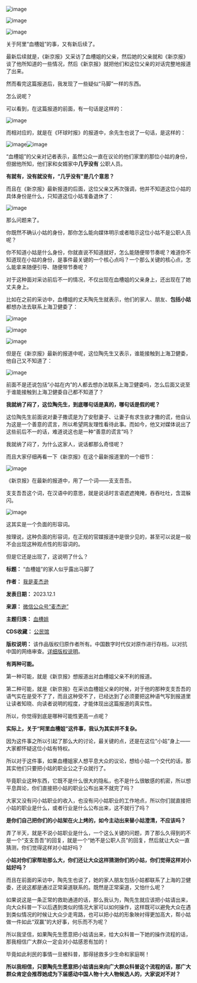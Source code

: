 ![image](https://chinadigitaltimes.net/chinese/files/2023/12/post-702786-656a5d8a0b9a8.)


![image](https://chinadigitaltimes.net/chinese/files/2023/12/post-702786-656a5d8a111f7.)


![image](https://chinadigitaltimes.net/chinese/files/2023/12/post-702786-656a5d8a2561d.png)


关于阿里“血槽姐”的事，又有新后续了。


最新后续就是，《新京报》又采访了血槽姐的父亲，然后她的父亲就和《新京报》谈了他所知道的一些情况，然后《新京报》就把他们和这位父亲的对话完整地报道了出来。


然而看完这篇报道后，我发现了一些疑似“马脚”一样的东西。


怎么说呢？‍‍‍


可以看到，在这篇报道的前面，有一句话是这样的：


![image](https://chinadigitaltimes.net/chinese/files/2023/12/post-702786-656a5d8a39542.png)


而相对应的，就是在《环球时报》的报道中，余先生也说了一句话，是这样的：


![image](https://chinadigitaltimes.net/chinese/files/2023/12/post-702786-656a5d8a41fdc.png)![image](https://chinadigitaltimes.net/chinese/files/2023/12/post-702786-656a5d8a4b71c.png)


“血槽姐”的父亲对记者表示，虽然公众一直在议论的他们家里的那位小姑的身份，但据他所知，他们家和女婿家中**几乎没有** 公职人员。


**有就有，没有就没有，“几乎没有”是几个意思？** 


而且在《新京报》最新报道的后面，这位父亲又再次强调，他并不知道这位小姑的具体身份是什么，只知道这位小姑准备退休了：


![image](https://chinadigitaltimes.net/chinese/files/2023/12/post-702786-656a5d8a56e7d.png)


那么问题来了。


你既然不确认小姑的身份，那你怎么能向媒体明示或者暗示这位小姑不是公职人员呢？


你不知道小姑是什么身份，你就直说不知道就好，怎么能随便带节奏呢？难道你不知道现在小姑的身份，是事件最关键的一个核心点吗？一个那么关键的核心点，怎么能拿来随便引导、随便带节奏呢？


对于这种面对采访前后不一的情况，不仅出现在血槽姐的父亲身上，还出现在了她丈夫身上。


比如在之前的采访中，血槽姐的丈夫陶先生就表示，他们的家人、朋友、**包括小姑** 都想办法去联系上海卫健委了：


![image](https://chinadigitaltimes.net/chinese/files/2023/12/post-702786-656a5d8a5f64a.png)


![image](https://chinadigitaltimes.net/chinese/files/2023/12/post-702786-656a5d8a67f46.png)


![image](https://chinadigitaltimes.net/chinese/files/2023/12/post-702786-656a5d8a7e42d.png)


但是在《新京报》最新的报道中呢，这位陶先生又表示，谁能接触到上海卫健委，他自己又不知道了：


![image](https://chinadigitaltimes.net/chinese/files/2023/12/post-702786-656a5d8a87f8e.png)


前面不是还说包括“小姑在内”的人都去想办法联系上海卫健委吗，怎么后面又说至于谁能接触到上海卫健委自己都不知道了？


**我就纳了闷了，这位陶先生，到底哪句话是真的，哪句话是假的呢？** 


这位陶先生前面说对妻子撒谎是为了安慰妻子、让妻子有求生欲才撒的谎，他自认为这是一个善意的谎言，所以希望网友理性看待此事。而如今，他又对媒体说出了这些前后不一的话，难道说这也是一种“善意的谎言”吗？


我就纳了闷了，为什么这家人，说话都那么奇怪呢？


而且大家仔细再看一下《新京报》在这个最新报道里的一个细节：


![image](https://chinadigitaltimes.net/chinese/files/2023/12/post-702786-656a5d8a907f3.png)


《新京报》在最新的报道中，用了一个词——支支吾吾。


支支吾吾这个词，在汉语中的意思，就是说话时言语遮遮掩掩，吞吞吐吐，含混躲闪。


![image](https://chinadigitaltimes.net/chinese/files/2023/12/post-702786-656a5d8a9ac36.png)


这其实是一个负面的形容词。


按理说，这种负面的形容词，在正规的官媒报道中是很少见的，甚至可以说是一般不会出现这种观点性的形容词的。


但是它还是出现了，这说明了什么？




**标题：** “血槽姐”的家人似乎露出马脚了  

**作者：** [我是麦杰逊](https://chinadigitaltimes.net/space/麦杰逊)  

**发表日期：** 2023.12.1  

**来源：** [微信公众号“麦杰逊”](https://web.archive.org/web/https://mp.weixin.qq.com/s/19Nfy6IpoACT1aewirZnOw)  

**主题归类：** [血槽姐](https://chinadigitaltimes.net/space/血槽姐)  

**CDS收藏：** [公民馆](https://chinadigitaltimes.net/space/%E5%85%AC%E6%B0%91%E9%A6%86)  

**版权说明：** 该作品版权归原作者所有。中国数字时代仅对原作进行存档，以对抗中国的网络审查。[详细版权说明](https://chinadigitaltimes.net/chinese/copyright)。


**有两种可能。** 


第一种可能，就是《新京报》想报道出对血槽姐父亲不利的报道。


第二种可能，就是《新京报》在采访血槽姐父亲的时候，对于他的那种支支吾吾的语气实在是受不了了，而且这种受不了，已经达到了必须要把这种语气写到报道里让读者知晓、向读者说明的程度，才能体现出这篇报道的真实性。‍‍


所以，你觉得到底是哪种可能性更高一点呢？‍


**实际上，关于“阿里血槽姐”这件事，我认为其实并不复杂。** 


因为这件事之所以引起了那么大的讨论，最关键的点，还是在这位“小姑”身上——大家都怀疑这位小姑有特权。‍‍‍‍‍‍‍‍‍‍‍‍‍


所以对于这件事，如果血槽姐家人想平息大众的议论，想给小姑一个交代的话，那其实他们只要把小姑的职业公之于众就行了。‍‍‍‍


毕竟职业这种东西，它既不是什么很大的隐私，也不是什么很敏感的机密，所以想平息舆论，你们直接把小姑的职业公布出来不就完了吗？


大家又没有问小姑职业的收入，也没有问小姑职业的工作地点，所以你们就直接把小姑的职业是什么，或者行业是什么公布出来，这不就行了吗？


**是你们自己把你们的小姑架在火上烤的，如今主动出来替小姑澄清，不应该吗？** 


弄了半天，就是不说小姑职业是什么，一个这么关键的问题，弄了那么久得到的不是一个“支支吾吾”的回复，就是一个“她不是公职人员”的回复，然后就让大众一直猜测，你们觉得这样对小姑好吗？‍‍‍‍


**小姑对你们家帮助那么大，你们还让大众这样猜测你们的小姑，你们觉得这样对小姑好吗？** 


而且在前面的采访中，陶先生也说了，她的家人朋友包括小姑都联系了上海的卫健委，还说这都是通过正常渠道联系的。既然是正常渠道，又怕什么呢？


如果说这是一条正常的救助通道的话，那么我认为，陶先生就应该把小姑请出来，向大众科普一下以后遇到类似的情况大家可以如何操作，这样既可以避免大众在遇到类似情况的时候让大众少走弯路，也可以把小姑的形象映衬得更加高大，帮小姑做一件如此“双赢”的大好事，何乐而不为呢？


所以我坚信，如果陶先生愿意把小姑请出来，给大众科普一下她的操作流程的话，那我相信广大群众一定会对小姑感恩有加的！


毕竟如此利民的事情一旦被科普，那得拯救多少生命和家庭啊！


**所以我相信，只要陶先生愿意把小姑请出来向广大群众科普这个流程的话，那广大群众肯定会推荐她成为下届感动中国人物十大人物候选人的，大家说对不对？** 

